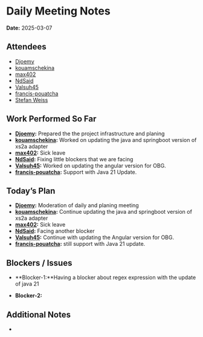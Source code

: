 # 
# # 
# Daily Meeting Notes

**Date:** 2025-03-07

## Attendees
- [Djoemy](https://github.com/Djoemy)
- [kouamschekina](https://github.com/kouamschekina)
- [max402](https://github.com/max402)
- [NdSaid](https://github.com/NdSaid)
- [Valsuh45](https://github.com/Valsuh45)
- [francis-pouatcha](https://github.com/francis-pouatcha)
- [Stefan Weiss](https://github.com/swador)

## Work Performed So Far
- **[Djoemy](https://github.com/Djoemy):**   Prepared the the project infrastructure and planing
- **[kouamschekina](https://github.com/kouamschekina):** Worked on updating the java and springboot version of xs2a adapter
- **[max402](https://github.com/max402):** Sick leave
- **[NdSaid](https://github.com/NdSaid):** Fixing little blockers that we are facing 
- **[Valsuh45](https://github.com/Valsuh45):** Worked on updating the angular version for OBG.
- **[francis-pouatcha](https://github.com/francis-pouatcha):** Support with Java 21 Update.

## Today’s Plan
- **[Djoemy](https://github.com/Djoemy):** Moderation of daily and planing meeting
- **[kouamschekina](https://github.com/kouamschekina):** Continue updating the java and springboot version of xs2a adapter
- **[max402](https://github.com/max402):** Sick leave
- **[NdSaid](https://github.com/NdSaid):** Facing another blocker 
- **[Valsuh45](https://github.com/Valsuh45):** Continue with updating the Angular version for OBG.
- **[francis-pouatcha](https://github.com/francis-pouatcha):** still support with Java 21 update.

## Blockers / Issues
- **Blocker-1:**Having a blocker about regex expression with the update of java 21   

- **Blocker-2:** 

## Additional Notes
- 
